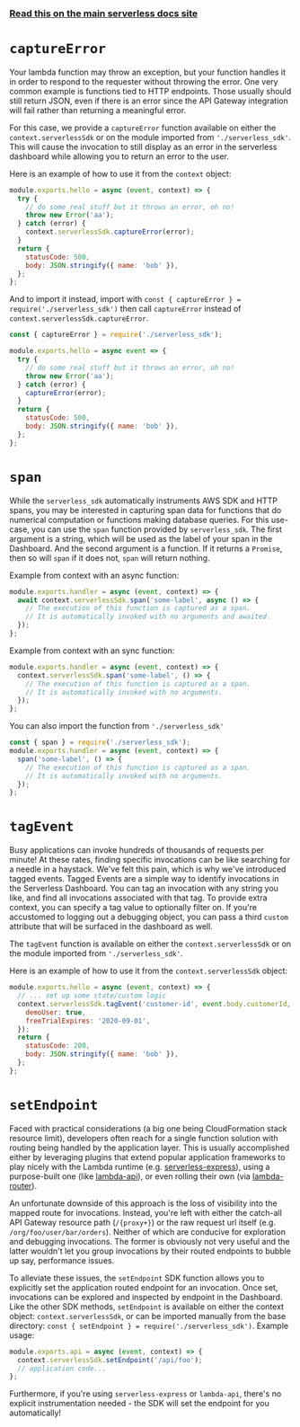 <!--
title: Serverless SDK - Node.js
menuText: nodejs
layout: Doc
-->

<!-- DOCS-SITE-LINK:START automatically generated  -->

### [Read this on the main serverless docs site](https://www.serverless.com/framework/docs/dashboard/sdk/nodejs/)

<!-- DOCS-SITE-LINK:END -->

# `captureError`

Your lambda function may throw an exception, but your function handles it in order to respond to
the requester without throwing the error. One very common example is functions tied to HTTP
endpoints. Those usually should still return JSON, even if there is an error since the API Gateway
integration will fail rather than returning a meaningful error.

For this case, we provide a `captureError` function available on either the `context.serverlessSdk` or on the
module imported from `'./serverless_sdk'`. This will cause the invocation to still display as an
error in the serverless dashboard while allowing you to return an error to the user.

Here is an example of how to use it from the `context` object:

```javascript
module.exports.hello = async (event, context) => {
  try {
    // do some real stuff but it throws an error, oh no!
    throw new Error('aa');
  } catch (error) {
    context.serverlessSdk.captureError(error);
  }
  return {
    statusCode: 500,
    body: JSON.stringify({ name: 'bob' }),
  };
};
```

And to import it instead, import with
`const { captureError } = require('./serverless_sdk')` then call `captureError` instead of
`context.serverlessSdk.captureError`.

```javascript
const { captureError } = require('./serverless_sdk');

module.exports.hello = async event => {
  try {
    // do some real stuff but it throws an error, oh no!
    throw new Error('aa');
  } catch (error) {
    captureError(error);
  }
  return {
    statusCode: 500,
    body: JSON.stringify({ name: 'bob' }),
  };
};
```

# `span`

While the `serverless_sdk` automatically instruments AWS SDK and HTTP spans, you may be interested
in capturing span data for functions that do numerical computation or functions making database
queries. For this use-case, you can use the `span` function provided by `serverless_sdk`. The first
argument is a string, which will be used as the label of your span in the Dashboard. And the second
argument is a function. If it returns a `Promise`, then so will `span` if it does not, `span` will
return nothing.

Example from context with an async function:

```javascript
module.exports.handler = async (event, context) => {
  await context.serverlessSdk.span('some-label', async () => {
    // The execution of this function is captured as a span.
    // It is automatically invoked with no arguments and awaited.
  });
};
```

Example from context with an sync function:

```javascript
module.exports.handler = async (event, context) => {
  context.serverlessSdk.span('some-label', () => {
    // The execution of this function is captured as a span.
    // It is automatically invoked with no arguments.
  });
};
```

You can also import the function from `'./serverless_sdk'`

```javascript
const { span } = require('./serverless_sdk');
module.exports.handler = async (event, context) => {
  span('some-label', () => {
    // The execution of this function is captured as a span.
    // It is automatically invoked with no arguments.
  });
};
```

# `tagEvent`

Busy applications can invoke hundreds of thousands of requests per minute! At these rates, finding specific invocations can be like
searching for a needle in a haystack. We've felt this pain, which is why we've introduced tagged events.
Tagged Events are a simple way to identify invocations in the Serverless Dashboard. You can tag an invocation with any string you like, and find
all invocations associated with that tag. To provide extra context, you can specify a tag value to optionally filter on. If you're accustomed to
logging out a debugging object, you can pass a third `custom` attribute that will be surfaced in the dashboard as well.

The `tagEvent` function is available on either the `context.serverlessSdk` or on the
module imported from `'./serverless_sdk'`.

Here is an example of how to use it from the `context.serverlessSdk` object:

```javascript
module.exports.hello = async (event, context) => {
  // ... set up some state/custom logic
  context.serverlessSdk.tagEvent('customer-id', event.body.customerId, {
    demoUser: true,
    freeTrialExpires: '2020-09-01',
  });
  return {
    statusCode: 200,
    body: JSON.stringify({ name: 'bob' }),
  };
};
```

# `setEndpoint`

Faced with practical considerations (a big one being CloudFormation stack resource limit), developers often reach for a single function solution with routing being handled by the application layer. This is usually accomplished either by leveraging plugins that extend popular application frameworks to play nicely with the Lambda runtime (e.g. [serverless-express](https://serverless.com/plugins/serverless-express/)), using a purpose-built one (like [lambda-api](https://github.com/jeremydaly/lambda-api)), or even rolling their own (via [lambda-router](https://github.com/trek10inc/lambda-router)).

An unfortunate downside of this approach is the loss of visibility into the mapped route for invocations. Instead, you're left with either the catch-all API Gateway resource path (`/{proxy+}`) or the raw request url itself (e.g. `/org/foo/user/bar/orders`). Neither of which are conducive for exploration and debugging invocations. The former is obviously not very useful and the latter wouldn't let you group invocations by their routed endpoints to bubble up say, performance issues.

To alleviate these issues, the `setEndpoint` SDK function allows you to explicitly set the application routed endpoint for an invocation. Once set, invocations can be explored and inspected by endpoint in the Dashboard. Like the other SDK methods, `setEndpoint` is available on either the context object: `context.serverlessSdk`, or can be imported manually from the base directory: `const { setEndpoint } = require('./serverless_sdk')`. Example usage:

```javascript
module.exports.api = async (event, context) => {
  context.serverlessSdk.setEndpoint('/api/foo');
  // application code...
};
```

Furthermore, if you're using `serverless-express` or `lambda-api`, there's no explicit instrumentation needed - the SDK will set the endpoint for you automatically!
